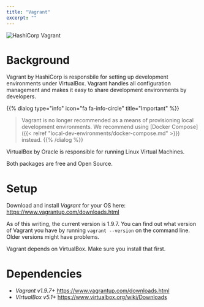 ```yaml
---
title: "Vagrant"
excerpt: ""
---
```

![HashiCorp Vagrant](/assets/6e84876-vagrant.png)

# Background

Vagrant by HashiCorp is responsbile for setting up development environments under VirtualBox. Vagrant handles all configuration management and makes it easy to share development environments by developers.

{{% dialog type="info" icon="fa fa-info-circle" title="Important" %}}
> Vagrant is no longer recommended as a means of provisioning local development environments. We recommend using [Docker Compose]({{< relref "local-dev-environments/docker-compose.md" >}}) instead.
{{% /dialog %}}

VirtualBox by Oracle is responsible for running Linux Virtual Machines.

Both packages are free and Open Source.

# Setup

Download and install *Vagrant* for your OS here: https://www.vagrantup.com/downloads.html

As of this writing, the current version is 1.9.7. You can find out what version of Vagrant you have by running `vagrant --version` on the command line. Older versions might have problems.

Vagrant depends on VirtualBox. Make sure you install that first.

# Dependencies

- *Vagrant v1.9.7+*  <https://www.vagrantup.com/downloads.html>
- *VirtualBox v5.1+* <https://www.virtualbox.org/wiki/Downloads>
